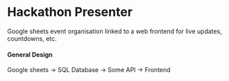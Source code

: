 # Hackathon Presenter
Google sheets event organisation linked to a web frontend for live updates, countdowns, etc.

#### General Design
Google sheets -> SQL Database -> Some API -> Frontend
